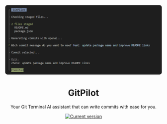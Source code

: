 <div align="center">
  <div>
    <img src=".github/screenshot.png" alt="GitPilot"/>
    <h1 align="center">GitPilot</h1>
  </div>
	<p>Your Git Terminal AI assistant that can write commits with ease for you.</p>
	<a href="https://www.npmjs.com/package/gitpilot"><img src="https://img.shields.io/npm/v/@mbstudio/gitpilot" alt="Current version"></a>
</div>
